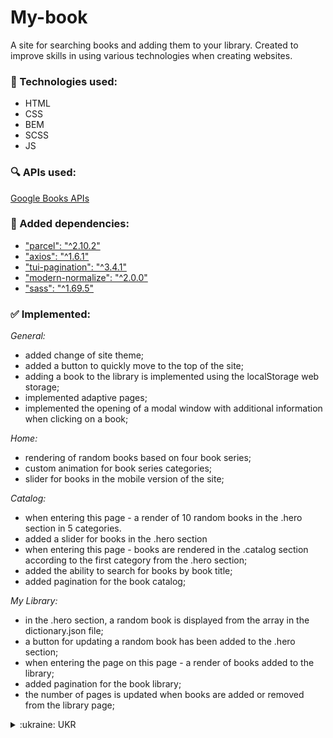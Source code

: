 # My-book

A site for searching books and adding them to your library. Created to improve skills in using
various technologies when creating websites.

### 🔧 Technologies used:

- HTML
- CSS
- BEM
- SCSS
- JS

### 🔍 APIs used:

[Google Books APIs](https://developers.google.com/books/docs/overview?hl=en)

### 🔌 Added dependencies:

- ["parcel": "^2.10.2"](https://parceljs.org/)
- ["axios": "^1.6.1"](https://axios-http.com/docs/intro)
- ["tui-pagination": "^3.4.1"](https://github.com/nhn/tui.pagination)
- ["modern-normalize": "^2.0.0"](https://github.com/sindresorhus/modern-normalize)
- ["sass": "^1.69.5"](https://www.npmjs.com/package/sass)

### ✅ Implemented:

*General:*

- added change of site theme;
- added a button to quickly move to the top of the site;
- adding a book to the library is implemented using the localStorage web storage;
- implemented adaptive pages;
- implemented the opening of a modal window with additional information when clicking on a book;

*Home:*

- rendering of random books based on four book series;
- custom animation for book series categories;
- slider for books in the mobile version of the site;

*Catalog:*

- when entering this page - a render of 10 random books in the .hero section in 5 categories.
- added a slider for books in the .hero section
- when entering this page - books are rendered in the .catalog section according to the first
  category from the .hero section;
- added the ability to search for books by book title;
- added pagination for the book catalog;

*My Library:*

- in the .hero section, a random book is displayed from the array in the dictionary.json file;
- a button for updating a random book has been added to the .hero section;
- when entering the page on this page - a render of books added to the library;
- added pagination for the book library;
- the number of pages is updated when books are added or removed from the library page;



<details>
	<summary>:ukraine: UKR</summary>

Сайт для поиска книг и добавления их в свою библиотеку. Создан для улучшения навыков использования
различных технологий при создании сайтов.

### 🔧 Использованные технологии:

- HTML
- CSS
- BEM
- SCSS
- JS

### 🔍 Использованные APIs:

[Google Books APIs](https://developers.google.com/books/docs/overview?hl=en)

### 🔌 Добавленные зависимости:

- ["parcel": "^2.10.2"](https://parceljs.org/)
- ["axios": "^1.6.1"](https://axios-http.com/docs/intro)
- ["tui-pagination": "^3.4.1"](https://github.com/nhn/tui.pagination)
- ["modern-normalize": "^2.0.0"](https://github.com/sindresorhus/modern-normalize)
- ["sass": "^1.69.5"](https://www.npmjs.com/package/sass)

### ✅ Реализовано:

*Общее:*

- смена темы сайта;
- добавлена кнопка для быстрого перемещения наверх сайта;
- добавление книги в библиотеку реализовано - с помощью веб-хранилища localStorage;
- реализован адаптив страниц;
- реализовано открытие модального окна с дополнительной информацией при нажатии на книгу;

*Главная страница:*

- рендер случайных книг по четырем сериям книг;
- своя анимация для категорий серий книг;
- слайдер для книг в мобильной версии сайта;

*Каталог:*

- рендер 10 случайных книг в секции .hero по 5 категориям.
- слайдер для книг в секции .hero
- при входе на данную страницу - рендер книг в секцию .catalog согласно первой категории из секции
  .hero;
- возможность поиска книг по наименованию книги;
- добавлена пагинация для каталога книг;

*Библиотека:*

- в секции .hero выводится рандомная книга из массива в файле dictionary.json;
- в секции .hero добавлена кнопка для обновления рандомной книги;
- при входе на страницу на данную страницу - рендер книг добавленных в библиотеку;
- добавлена пагинация для библиотеки книг;
- количество страниц обновляется и при добавлении и удалении книг со страницы библиотеки;
</details>

